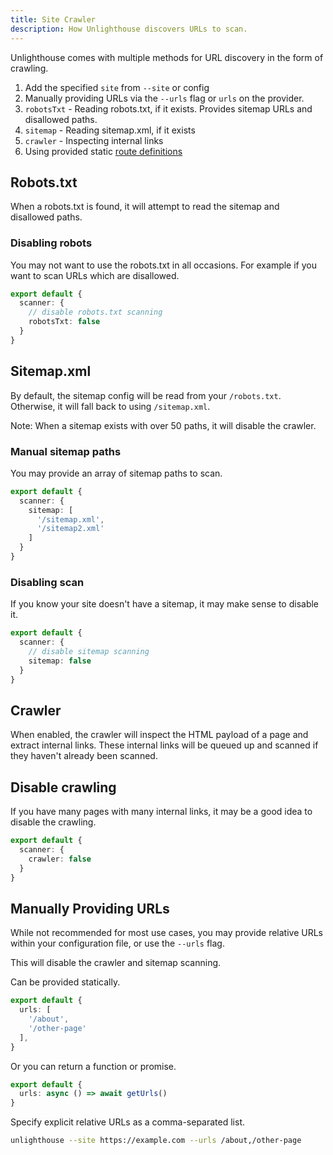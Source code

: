```yaml
---
title: Site Crawler
description: How Unlighthouse discovers URLs to scan.
---
```


Unlighthouse comes with multiple methods for URL discovery in the form of crawling.

1. Add the specified `site` from `--site` or config
2. Manually providing URLs via the `--urls` flag or `urls` on the provider.
3. `robotsTxt` - Reading robots.txt, if it exists. Provides sitemap URLs and disallowed paths.
4. `sitemap` - Reading sitemap.xml, if it exists
5. `crawler` - Inspecting internal links
6. Using provided static [route definitions](/api/glossary/#route-definition)

## Robots.txt

When a robots.txt is found, it will attempt to read the sitemap and disallowed paths.

### Disabling robots

You may not want to use the robots.txt in all occasions. For example if you want to scan
URLs which are disallowed.

  ```ts
  export default {
    scanner: {
      // disable robots.txt scanning
      robotsTxt: false
    }
  }
  ```

## Sitemap.xml

By default, the sitemap config will be read from your `/robots.txt`. Otherwise, it will fall back to using `/sitemap.xml`.

Note: When a sitemap exists with over 50 paths, it will disable the crawler.

### Manual sitemap paths

You may provide an array of sitemap paths to scan.

```ts
export default {
  scanner: {
    sitemap: [
      '/sitemap.xml',
      '/sitemap2.xml'
    ]
  }
}
```

### Disabling scan

If you know your site doesn't have a sitemap, it may make sense to disable it.

```ts
export default {
  scanner: {
    // disable sitemap scanning
    sitemap: false
  }
}
```

## Crawler

When enabled, the crawler will inspect the HTML payload of a page and extract internal links.
These internal links will be queued up and scanned if they haven't already been scanned.

## Disable crawling

If you have many pages with many internal links, it may be a good idea to disable the crawling.

```ts
export default {
  scanner: {
    crawler: false
  }
}
```

## Manually Providing URLs

While not recommended for most use cases, you may provide relative URLs within your configuration file, or use the `--urls` flag.

This will disable the crawler and sitemap scanning.

Can be provided statically.

```ts unlighthouse.config.ts
export default {
  urls: [
    '/about',
    '/other-page'
  ],
}
```

Or you can return a function or promise.

```ts unlighthouse.config.ts
export default {
  urls: async () => await getUrls()
}
```

Specify explicit relative URLs as a comma-separated list.

```bash
unlighthouse --site https://example.com --urls /about,/other-page
```
